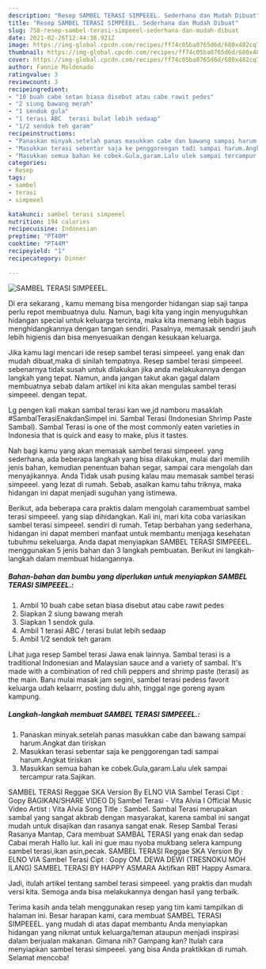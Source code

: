 ```yaml
---
description: "Resep SAMBEL TERASI SIMPEEEL. Sederhana dan Mudah Dibuat"
title: "Resep SAMBEL TERASI SIMPEEEL. Sederhana dan Mudah Dibuat"
slug: 758-resep-sambel-terasi-simpeeel-sederhana-dan-mudah-dibuat
date: 2021-02-26T12:44:38.921Z
image: https://img-global.cpcdn.com/recipes/ff74c05ba0765d6d/680x482cq70/sambel-terasi-simpeeel-foto-resep-utama.jpg
thumbnail: https://img-global.cpcdn.com/recipes/ff74c05ba0765d6d/680x482cq70/sambel-terasi-simpeeel-foto-resep-utama.jpg
cover: https://img-global.cpcdn.com/recipes/ff74c05ba0765d6d/680x482cq70/sambel-terasi-simpeeel-foto-resep-utama.jpg
author: Fannie Maldonado
ratingvalue: 3
reviewcount: 3
recipeingredient:
- "10 buah cabe setan biasa disebut atau cabe rawit pedes"
- "2 siung bawang merah"
- "1 sendok gula"
- "1 terasi ABC  terasi bulat lebih sedaap"
- "1/2 sendok teh garam"
recipeinstructions:
- "Panaskan minyak.setelah panas masukkan cabe dan bawang sampai harum.Angkat dan tiriskan"
- "Masukkan terasi sebentar saja ke penggorengan tadi sampai harum.Angkat tiriskan"
- "Masukkan semua bahan ke cobek.Gula,garam.Lalu ulek sampai tercampur rata.Sajikan."
categories:
- Resep
tags:
- sambel
- terasi
- simpeeel

katakunci: sambel terasi simpeeel 
nutrition: 194 calories
recipecuisine: Indonesian
preptime: "PT40M"
cooktime: "PT44M"
recipeyield: "1"
recipecategory: Dinner

---
```



![SAMBEL TERASI SIMPEEEL.](https://img-global.cpcdn.com/recipes/ff74c05ba0765d6d/680x482cq70/sambel-terasi-simpeeel-foto-resep-utama.jpg)

Di era  sekarang , kamu memang bisa mengorder hidangan siap saji tanpa perlu repot membuatnya dulu. Namun, bagi kita yang ingin menyuguhkan hidangan special untuk keluarga tercinta, maka kita memang lebih bagus menghidangkannya dengan tangan sendiri. Pasalnya, memasak sendiri jauh lebih higienis dan bisa menyesuaikan dengan kesukaan keluarga.

Jika kamu lagi mencari ide resep sambel terasi simpeeel. yang enak dan mudah dibuat,maka di sinilah tempatnya. Resep sambel terasi simpeeel.  sebenarnya tidak susah untuk dilakukan jika anda melakukannya dengan langkah yang tepat. Namun, anda jangan takut akan gagal dalam membuatnya 
sebab dalam artikel ini kita akan mengulas sambel terasi simpeeel. dengan tepat.  

Lg pengen kali makan sambal terasi kan we,jd namboru masaklah #SambalTerasiEnakdanSimpel ini. Sambal Terasi (Indonesian Shrimp Paste Sambal). Sambal Terasi is one of the most commonly eaten varieties in Indonesia that is quick and easy to make, plus it tastes.

Nah bagi kamu yang akan memasak sambel terasi simpeeel. yang sederhana, ada beberapa langkah yang bisa dilakukan, mulai dari memilih jenis bahan, kemudian penentuan bahan segar, sampai cara mengolah dan menyajikannya. Anda Tidak usah pusing kalau mau memasak sambel terasi simpeeel. yang lezat di rumah. Sebab, asalkan kamu  tahu triknya, maka hidangan ini dapat menjadi suguhan yang istimewa.

Berikut, ada beberapa cara praktis  dalam mengolah caramembuat sambel terasi simpeeel. yang siap dihidangkan. Kali ini, mari kita coba variasikan sambel terasi simpeeel. sendiri di rumah. Tetap berbahan yang sederhana, hidangan ini dapat memberi manfaat untuk membantu menjaga kesehatan tubuhmu sekeluarga. Anda dapat menyiapkan SAMBEL TERASI SIMPEEEL. menggunakan 5 jenis bahan dan 3 langkah pembuatan. Berikut ini langkah-langkah dalam membuat hidangannya.

<!--inarticleads1-->

##### Bahan-bahan dan bumbu yang diperlukan untuk menyiapkan SAMBEL TERASI SIMPEEEL.:

1. Ambil 10 buah cabe setan biasa disebut atau cabe rawit pedes
1. Siapkan 2 siung bawang merah
1. Siapkan 1 sendok gula
1. Ambil 1 terasi ABC / terasi bulat lebih sedaap
1. Ambil 1/2 sendok teh garam


Lihat juga resep Sambel terasi Jawa enak lainnya. Sambal terasi is a traditional Indonesian and Malaysian sauce and a variety of sambal. It&#39;s made with a combination of red chili peppers and shrimp paste (terasi) as the main. Baru mulai masak jam segini, sambel terasi pedess favorit keluarga udah kelaarrr, posting dulu ahh, tinggal nge goreng ayam kampung. 

<!--inarticleads2-->

##### Langkah-langkah membuat SAMBEL TERASI SIMPEEEL.:

1. Panaskan minyak.setelah panas masukkan cabe dan bawang sampai harum.Angkat dan tiriskan
1. Masukkan terasi sebentar saja ke penggorengan tadi sampai harum.Angkat tiriskan
1. Masukkan semua bahan ke cobek.Gula,garam.Lalu ulek sampai tercampur rata.Sajikan.


SAMBEL TERASI Reggae SKA Version By ELNO VIA Sambel Terasi Cipt : Gopy BAGIKAN/SHARE VIDEO Dj Sambel Terasi - Vita Alvia I Official Music Video Artist : Vita Alvia Song Title : Sambel. Sambal Terasi merupakan sambal yang sangat akbrab dengan masyarakat, karena sambal ini sangat mudah untuk disajikan dan rasanya sangat enak. Resep Sambal Terasi Rasanya Mantap, Cara membuat SAMBAL TERASI yang enak dan sedap Cabai merah Hallo lur. kali ini gue mau nyoba mukbang selera kampung sambel terasi,ikan asin,pecak. SAMBEL TERASI Reggae SKA Version By ELNO VIA Sambel Terasi Cipt : Gopy OM. DEWA DEWI (TRESNOKU MOH ILANG) SAMBEL TERASI BY HAPPY ASMARA Aktifkan RBT Happy Asmara. 

Jadi, itulah artikel tentang  sambel terasi simpeeel.  yang praktis dan mudah versi kita. Semoga anda bisa melakukannya dengan hasil yang terbaik. 

Terima kasih anda telah menggunakan resep yang tim kami tampilkan di halaman ini. Besar harapan kami, cara membuat  SAMBEL TERASI SIMPEEEL. yang mudah di atas dapat membantu Anda menyiapkan hidangan yang nikmat untuk keluarga/teman ataupun menjadi inspirasi dalam berjualan makanan. Gimana nih? Gampang kan? Itulah cara menyiapkan sambel terasi simpeeel. yang bisa Anda praktikkan di rumah. Selamat mencoba!

